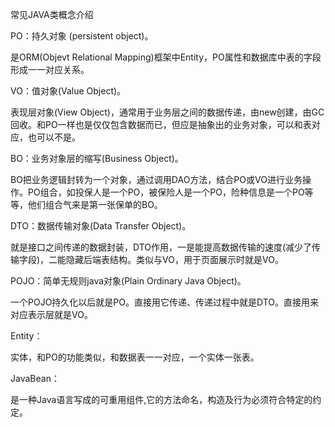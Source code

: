 常见JAVA类概念介绍

PO：持久对象 (persistent object)。

是ORM(Objevt Relational Mapping)框架中Entity，PO属性和数据库中表的字段形成一一对应关系。

VO：值对象(Value Object)。

表现层对象(View Object)，通常用于业务层之间的数据传递，由new创建，由GC回收。和PO一样也是仅仅包含数据而已，但应是抽象出的业务对象，可以和表对应，也可以不是。

BO：业务对象层的缩写(Business Object)。

BO把业务逻辑封转为一个对象，通过调用DAO方法，结合PO或VO进行业务操作。PO组合，如投保人是一个PO，被保险人是一个PO，险种信息是一个PO等等，他们组合气来是第一张保单的BO。

DTO：数据传输对象(Data Transfer Object)。

就是接口之间传递的数据封装，DTO作用，一是能提高数据传输的速度(减少了传输字段)，二能隐藏后端表结构。类似与VO，用于页面展示时就是VO。

POJO：简单无规则java对象(Plain Ordinary Java Object)。

一个POJO持久化以后就是PO。直接用它传递、传递过程中就是DTO。直接用来对应表示层就是VO。

Entity：

实体，和PO的功能类似，和数据表一一对应，一个实体一张表。

JavaBean：

是一种Java语言写成的可重用组件,它的方法命名，构造及行为必须符合特定的约定。